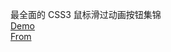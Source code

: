 最全面的 CSS3 鼠标滑过动画按钮集锦  
[Demo](https://www.html5tricks.com/demo/css3-hover-buttons/index.html)  
[From](https://www.html5tricks.com/css3-hover-buttons.html)
